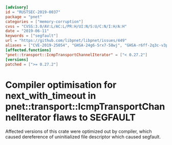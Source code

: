 ```toml
[advisory]
id = "RUSTSEC-2019-0037"
package = "pnet"
categories = ["memory-corruption"]
cvss = "CVSS:3.0/AV:L/AC:L/PR:H/UI:N/S:U/C:N/I:H/A:H"
date = "2019-06-11"
keywords = ["segfault"]
url = "https://github.com/libpnet/libpnet/issues/449"
aliases = ["CVE-2019-25054", "GHSA-24g6-5rx7-58wj", "GHSA-r6ff-2q3c-v3pv"]
[affected.functions]
"pnet::transport::IcmpTransportChannelIterator" = ["< 0.27.2"]
[versions]
patched = [">= 0.27.2"]
```

# Compiler optimisation for next_with_timeout in pnet::transport::IcmpTransportChannelIterator flaws to SEGFAULT

Affected versions of this crate were optimized out by compiler,
which caused dereference of uninitialized file descriptor which caused segfault.

